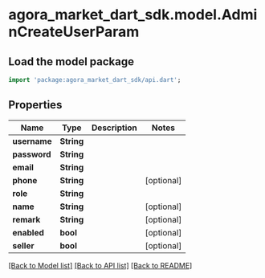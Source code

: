 # agora_market_dart_sdk.model.AdminCreateUserParam

## Load the model package
```dart
import 'package:agora_market_dart_sdk/api.dart';
```

## Properties
Name | Type | Description | Notes
------------ | ------------- | ------------- | -------------
**username** | **String** |  | 
**password** | **String** |  | 
**email** | **String** |  | 
**phone** | **String** |  | [optional] 
**role** | **String** |  | 
**name** | **String** |  | [optional] 
**remark** | **String** |  | [optional] 
**enabled** | **bool** |  | [optional] 
**seller** | **bool** |  | [optional] 

[[Back to Model list]](../README.md#documentation-for-models) [[Back to API list]](../README.md#documentation-for-api-endpoints) [[Back to README]](../README.md)



